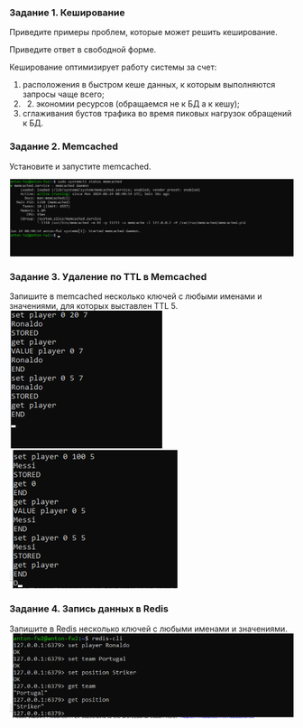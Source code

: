 ### Задание 1. Кеширование
Приведите примеры проблем, которые может решить кеширование.

Приведите ответ в свободной форме.

Кеширование оптимизирует работу системы за счет:

1) расположения в быстром кеше данных, к которым выполняются запросы чаще всего;
2) 2) экономии ресурсов (обращаемся не к БД а к кешу);
3) сглаживания бустов трафика во время пиковых нагрузок обращений к БД.
### Задание 2. Memcached
Установите и запустите memcached.

![Screenshot 1 ](https://github.com/Anton-rus/Homework-Git-AKravchenko/blob/main/memcached%20and%20redis%201.1.png)

### Задание 3. Удаление по TTL в Memcached
Запишите в memcached несколько ключей с любыми именами и значениями, для которых выставлен TTL 5. 
![Screenshot 2 ](https://github.com/Anton-rus/Homework-Git-AKravchenko/blob/main/memcached%20and%20redis%202.1.png)
![Screenshot 3 ](https://github.com/Anton-rus/Homework-Git-AKravchenko/blob/main/memcached%20and%20redis%202.2.png)

### Задание 4. Запись данных в Redis
Запишите в Redis несколько ключей с любыми именами и значениями.
![Screenshot 5](https://github.com/Anton-rus/Homework-Git-AKravchenko/blob/main/memcached%20and%20redis%203.1.png) 
